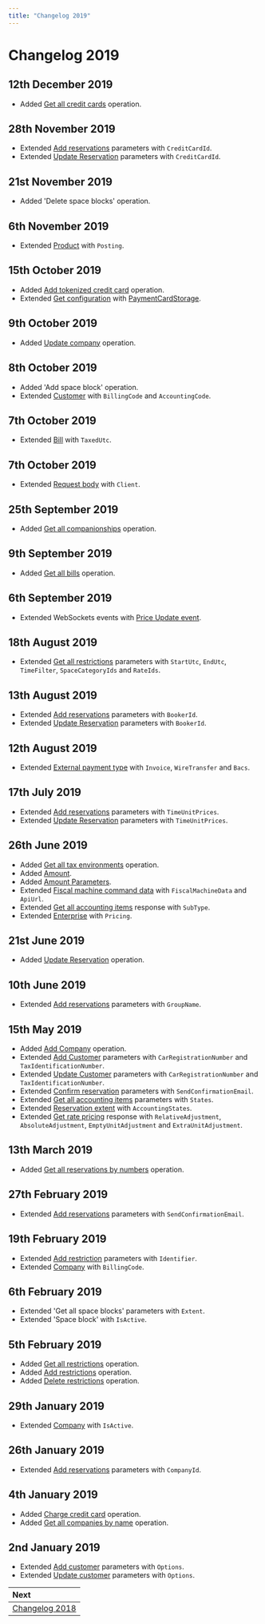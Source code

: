```yaml
---
title: "Changelog 2019"
---
```


# Changelog 2019

## 12th December 2019

* Added [Get all credit cards](../operations/creditcards.md#get-all-credit-cards) operation.

## 28th November 2019

* Extended [Add reservations](../operations/reservations.md#add-reservations) parameters with `CreditCardId`.
* Extended [Update Reservation](../operations/reservations.md#update-reservation) parameters with `CreditCardId`.

## 21st November 2019

* Added 'Delete space blocks' operation.

## 6th November 2019

* Extended [Product](../operations/products.md#product) with `Posting`.

## 15th October 2019

* Added [Add tokenized credit card](../operations/creditcards.md#add-tokenized-credit-card) operation.
* Extended [Get configuration](../operations/configuration.md#get-configuration) with [PaymentCardStorage](../operations/configuration.md#payment-card-storage).

## 9th October 2019

* Added [Update company](../operations/companies.md#update-company) operation.

## 8th October 2019

* Added 'Add space block' operation.
* Extended [Customer](../operations/customers.md#customer) with `BillingCode` and `AccountingCode`.

## 7th October 2019

* Extended [Bill](../operations/bills.md#bill) with `TaxedUtc`.

## 7th October 2019

* Extended [Request body](../guidelines/README.md#body) with `Client`.

## 25th September 2019

* Added [Get all companionships](../operations/companionships.md#get-all-companionships) operation.

## 9th September 2019

* Added [Get all bills](../operations/bills.md#get-all-bills) operation.

## 6th September 2019

* Extended WebSockets events with [Price Update event](../events/websockets.md#price-update-event).

## 18th August 2019

* Extended [Get all restrictions](../operations/restrictions.md#get-all-restrictions) parameters with `StartUtc`, `EndUtc`, `TimeFilter`, `SpaceCategoryIds` and `RateIds`.

## 13th August 2019

* Extended [Add reservations](../operations/reservations.md#add-reservations) parameters with `BookerId`.
* Extended [Update Reservation](../operations/reservations.md#update-reservation) parameters with `BookerId`.

## 12th August 2019

* Extended [External payment type](../operations/payments.md#external-payment-type) with `Invoice`, `WireTransfer` and `Bacs`.

## 17th July 2019

* Extended [Add reservations](../operations/reservations.md#add-reservations) parameters with `TimeUnitPrices`.
* Extended [Update Reservation](../operations/reservations.md#update-reservation) parameters with `TimeUnitPrices`.

## 26th June 2019

* Added [Get all tax environments](../operations/taxenvironments.md#get-all-tax-environments) operation.
* Added [Amount](../operations/accountingitems.md#amount-value).
* Added [Amount Parameters](../operations/accountingitems.md#amount-parameters).
* Extended [Fiscal machine command data](../operations/commands.md#fiscal-machine-command-data) with `FiscalMachineData` and `ApiUrl`.
* Extended [Get all accounting items](../operations/accountingitems.md#get-all-accounting-items) response with `SubType`.
* Extended [Enterprise](../operations/configuration.md#enterprise) with `Pricing`.

## 21st June 2019

* Added [Update Reservation](../operations/reservations.md#update-reservation) operation.

## 10th June 2019

* Extended [Add reservations](../operations/reservations.md#add-reservations) parameters with `GroupName`.

## 15th May 2019

* Added [Add Company](../operations/companies.md#add-company) operation.
* Extended [Add Customer](../operations/customers.md#add-customer) parameters with `CarRegistrationNumber` and `TaxIdentificationNumber`.
* Extended [Update Customer](../operations/customers.md#update-customer) parameters with `CarRegistrationNumber` and `TaxIdentificationNumber`.
* Extended [Confirm reservation](../operations/reservations.md#confirm-reservation) parameters with `SendConfirmationEmail`.
* Extended [Get all accounting items](../operations/accountingitems.md#accounting-items-get-all) parameters with `States`.
* Extended [Reservation extent](../operations/reservations.md#reservation-extent) with `AccountingStates`.
* Extended [Get rate pricing](../operations/rates.md#get-rate-pricing) response with `RelativeAdjustment`, `AbsoluteAdjustment`, `EmptyUnitAdjustment` and `ExtraUnitAdjustment`.

## 13th March 2019

* Added [Get all reservations by numbers](../operations/reservations.md#get-all-reservations-by-numbers) operation.

## 27th February 2019

* Extended [Add reservations](../operations/reservations.md#add-reservations) parameters with `SendConfirmationEmail`.

## 19th February 2019

* Extended [Add restriction](../operations/restrictions.md#add-restrictions) parameters with `Identifier`.
* Extended [Company](../operations/companies.md#company) with `BillingCode`.

## 6th February 2019

* Extended 'Get all space blocks' parameters with `Extent`.
* Extended 'Space block' with `IsActive`.

## 5th February 2019

* Added [Get all restrictions](../operations/restrictions.md#get-all-restrictions) operation.
* Added [Add restrictions](../operations/restrictions.md#add-restrictions) operation.
* Added [Delete restrictions](../operations/restrictions.md#delete-restrictions) operation.

## 29th January 2019

* Extended [Company](../operations/companies.md#company) with `IsActive`.

## 26th January 2019

* Extended [Add reservations](../operations/reservations.md#add-reservations) parameters with `CompanyId`.

## 4th January 2019

* Added [Charge credit card](../operations/creditcards.md#charge-credit-card) operation.
* Added [Get all companies by name](../operations/companies.md#get-all-companies-by-name) operation.

## 2nd January 2019

* Extended [Add customer](../operations/customers.md#add-customer) parameters with `Options`.
* Extended [Update customer](../operations/customers.md#update-customer) parameters with `Options`.

| Next |
| :-- |
| [Changelog 2018](changelog2018.md) |
